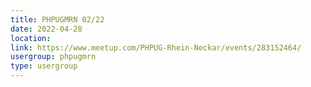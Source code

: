 ```yaml
---
title: PHPUGMRN 02/22
date: 2022-04-28
location: 
link: https://www.meetup.com/PHPUG-Rhein-Neckar/events/283152464/
usergroup: phpugmrn
type: usergroup
---
```

